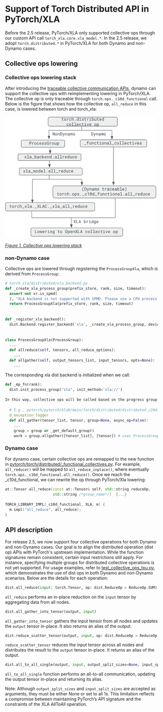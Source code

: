 # Support of Torch Distributed API in PyTorch/XLA
Before the 2.5 release, PyTorch/XLA only supported collective ops through our custom API call `torch_xla.core.xla_model.*`.  In the 2.5 release, we adopt `torch.distributed.*` in PyTorch/XLA for both Dynamo and non-Dynamo cases.
## Collective ops lowering
### Collective ops lowering stack
After introducing the [traceable collective communication APIs](https://github.com/pytorch/pytorch/issues/93173), dynamo can support the collective ops with reimplementing lowering in PyTorch/XLA. The collective op is only traceable through `torch.ops._c10d_functional` call. Below is the figure that shows how the collective op, `all_reduce` in this case, is lowered between torch and torch_xla:


<img src="_static/img/dist_op_stack.png" alt="Alt Text" width="500" height="400">  

_<span style="text-decoration:underline;">Figure 1. Collective ops lowering stack</span>_

### non-Dynamo case
Collective ops are lowered through registering the `ProcessGroupXla`, which is derived from `ProcessGroup`:

```Python
# torch_xla/distributed/xla_backend.py
def _create_xla_process_group(prefix_store, rank, size, timeout):
  assert not xr.is_spmd(
  ), "XLA backend is not supported with SPMD. Please use a CPU process group instead."
  return ProcessGroupXla(prefix_store, rank, size, timeout)


def _register_xla_backend():
  dist.Backend.register_backend('xla', _create_xla_process_group, devices='xla')


class ProcessGroupXla(ProcessGroup):
  ...
  def allreduce(self, tensors, all_reduce_options):
    ...
  def allgather(self, output_tensors_list, input_tensors, opts=None):
    ...
```

The corresponding xla dist backend is initialized when we call:
```Python
def _mp_fn(rank):
  dist.init_process_group("xla", init_method='xla://')

In this way, collective ops will be called based on the progress group instance:

  # E.g., pytorch/pytorch/blob/main/torch/distributed/distributed_c10d.py
  @_exception_logger
  def all_gather(tensor_list, tensor, group=None, async_op=False):
    ...
    group = group or _get_default_group()
    work = group.allgather([tensor_list], [tensor]) # uses ProcessGroupXla.allgather instead
```

### Dynamo case
For dynamo case, certain collective ops are remapped to the new function in [pytorch/torch/distributed/_functional_collectives.py](https://github.com/pytorch/pytorch/blob/v2.5.0-rc10/torch/distributed/_functional_collectives.py#L1129-L1150). For example, `all_reduce()` will be mapped to `all_reduce_inplace()`, where eventually `torch.ops._c10d_functional.all_reduce()`. Once we reach the _c10d_functional, we can rewrite the op through PyTorch/Xla lowering:


```C++
at::Tensor all_reduce(const at::Tensor& self, std::string reduceOp,
                      std::string /*group_name*/)  {...}

TORCH_LIBRARY_IMPL(_c10d_functional, XLA, m) {
  m.impl("all_reduce", all_reduce);
}
```


## API description

For release 2.5, we now support four collective operations for both Dynamo and non-Dynamo cases. Our goal is to align the distributed operation (dist op) APIs with PyTorch's upstream implementation. While the function signatures remain consistent, certain input restrictions still apply.
For instance, specifying multiple groups for distributed collective operations is not yet supported. For usage examples, refer to [test_collective_ops_tpu.py](https://github.com/pytorch/xla/blob/v2.5.0-rc10/test/pjrt/test_collective_ops_tpu.py), which demonstrates the use of dist ops in both Dynamo and non-Dynamo scenarios.
Below are the details for each operation:
```Python
dist.all_reduce(input: torch.Tensor, op: dist.ReduceOp = ReduceOp.SUM)
```
`all_reduce` performs an in-place reduction on the `input` tensor by aggregating data from all nodes.

```Python
dist.all_gather_into_tensor(output, input)
```
`all_gather_into_tensor` gathers the input tensor from all nodes and updates the `output` tensor in-place. It also returns an alias of the output.

```Python
dist.reduce_scatter_tensor(output, input, op: dist.ReduceOp = ReduceOp.SUM)
```
`reduce_scatter_tensor` reduces the input tensor across all nodes and distributes the result to the `output` tensor in-place. It returns an alias of the output.

```Python
dist.all_to_all_single(output, input, output_split_sizes=None, input_split_sizes=None)
```
`all_to_all_single` function performs an all-to-all communication, updating the output tensor in-place and returning its alias.

Note: Although `output_split_sizes` and `input_split_sizes` are accepted as arguments, they must be either None or set to all 1s. This limitation reflects a compromise between maintaining PyTorch’s API signature and the constraints of the XLA AllToAll operation.
